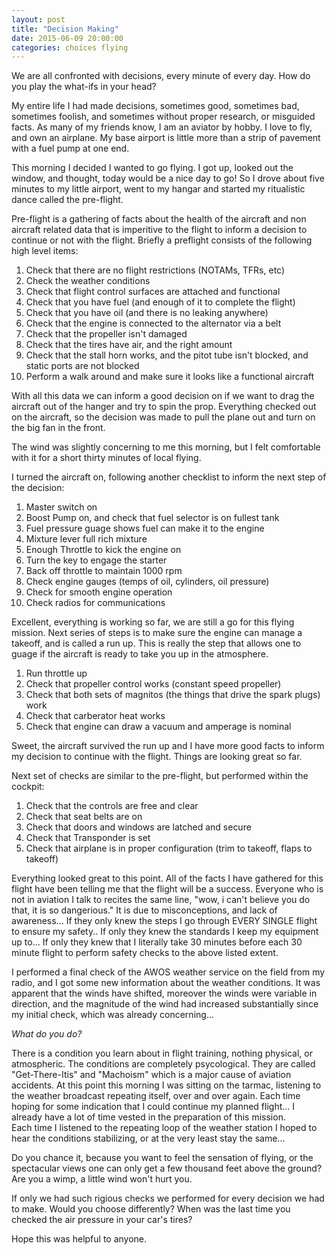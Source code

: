 ```yaml
---
layout: post
title: "Decision Making"
date: 2015-06-09 20:00:00
categories: choices flying
---
```


We are all confronted with decisions, every minute of every day.  How do you play the what-ifs in your head?

My entire life I had made decisions, sometimes good, sometimes bad, sometimes foolish, and sometimes without 
proper research, or misguided facts.  As many of my friends know, I am an aviator by hobby.  I love to fly, and
own an airplane.  My base airport is little more than a strip of pavement with a fuel pump at one end.

This morning I decided I wanted to go flying.  I got up, looked out the window, and thought, today would be a 
nice day to go!  So I drove about five minutes to my little airport, went to my hangar and started my ritualistic 
dance called the pre-flight.

Pre-flight is a gathering of facts about the health of the aircraft and non aircraft related data that is imperitive to the flight
to inform a decision to continue or not with the flight.  Briefly a preflight consists of the following high level items:

1. Check that there are no flight restrictions (NOTAMs, TFRs, etc)
2. Check the weather conditions
3. Check that flight control surfaces are attached and functional
4. Check that you have fuel (and enough of it to complete the flight)
5. Check that you have oil (and there is no leaking anywhere)
6. Check that the engine is connected to the alternator via a belt
7. Check that the propeller isn't damaged
8. Check that the tires have air, and the right amount
9. Check that the stall horn works, and the pitot tube isn't blocked, and static ports are not blocked
10. Perform a walk around and make sure it looks like a functional aircraft

With all this data we can inform a good decision on if we want to drag the aircraft out of the hanger and try to spin 
the prop.  Everything checked out on the aircraft, so the decision was made to pull the plane out and turn on the big fan in the front.

The wind was slightly concerning to me this morning, but I felt comfortable with it for a short thirty minutes of local flying. 

I turned the aircraft on, following another checklist to inform the next step of the decision:

1. Master switch on
2. Boost Pump on, and check that fuel selector is on fullest tank
3. Fuel pressure guage shows fuel can make it to the engine
4. Mixture lever full rich mixture
5. Enough Throttle to kick the engine on
6. Turn the key to engage the starter
7. Back off throttle to maintain 1000 rpm
8. Check engine gauges (temps of oil, cylinders, oil pressure)
9. Check for smooth engine operation
10. Check radios for communications

Excellent, everything is working so far, we are still a go for this flying mission.  Next series of steps is to make sure the engine can manage a takeoff, and 
is called a run up.  This is really the step that allows one to guage if the aircraft is ready to take you up in the atmosphere.

1. Run throttle up
2. Check that propeller control works (constant speed propeller)
3. Check that both sets of magnitos (the things that drive the spark plugs) work
4. Check that carberator heat works
5. Check that engine can draw a vacuum and amperage is nominal

Sweet, the aircraft survived the run up and I have more good facts to inform my decision to continue with the flight.  Things are looking great so far.

Next set of checks are similar to the pre-flight, but performed within the cockpit:

1. Check that the controls are free and clear
2. Check that seat belts are on
3. Check that doors and windows are latched and secure
4. Check that Transponder is set
5. Check that airplane is in proper configuration (trim to takeoff, flaps to takeoff)

Everything looked great to this point. All of the facts I have gathered for this flight have been telling me that the flight will be a success.  Everyone who is not
in aviation I talk to recites the same line, "wow, i can't believe you do that, it is so dangerious."  It is due to misconceptions, and lack of awareness... If they 
only knew the steps I go through EVERY SINGLE flight to ensure my safety.. If only they knew the standards I keep my equipment up to...  If only they knew that I literally 
take 30 minutes before each 30 minute flight to perform safety checks to the above listed extent.

I performed a final check of the AWOS weather service on the field from my radio, and I got some new information about the weather conditions.  It was apparent that 
the winds have shifted, moreover the winds were variable in direction, and the magnitude of the wind had increased substantially since my initial check, which was 
already concerning...

*What do you do?*

There is a condition you learn about in flight training, nothing physical, or atmospheric.  The conditions are completely psycological.  They are called "Get-There-Itis" and "Machoism"
which is a major cause of aviation accidents. At this point this morning I was sitting on the tarmac, listening to the weather broadcast repeating itself, over and over
again.  Each time hoping for some indication that I could continue my planned flight... I already have a lot of time vested in the preparation of this mission.  
Each time I listened to the repeating loop of the weather station I hoped to hear the conditions stabilizing, or at the very least stay the same...

Do you chance it, because you want to feel the sensation of flying, or the spectacular views one can only get a few thousand feet above the ground?  Are you a wimp, a little wind won't hurt you.

If only we had such rigious checks we performed for every decision we had to make.  Would you choose differently?  When was the last time you checked the air pressure in your car's tires?

Hope this was helpful to anyone.
